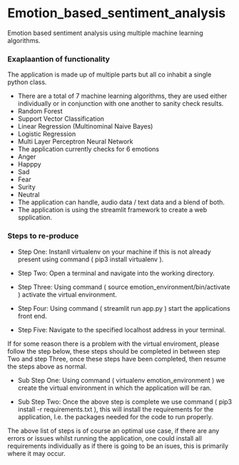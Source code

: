 # Emotion_based_sentiment_analysis
Emotion based sentiment analysis using multiple machine learning algorithms.

### Exaplaantion of functionality
The application is made up of multiple parts but all co inhabit a single python class.

* There are a total of 7 machine learning algorithms, they are used either individually or in conjunction with one another to sanity check results.
 * Random Forest
 * Support Vector Classification
 * Linear Regression (Multinominal Naive Bayes)
 * Logistic Regression
 * Multi Layer Perceptron Neural Network
* The application currently checks for 6 emotions
 * Anger
 * Happpy
 * Sad
 * Fear
 * Surity
 * Neutral
* The application can handle, audio data / text data and a blend of both.
* The application is using the streamlit framework to create a web spplication.

### Steps to re-produce

* Step One: Instanll virtualenv on your machine if this is not already present using command ( pip3 install virtualenv ).

* Step Two: Open a terminal and navigate into the working directory.

* Step Three: Using command ( source emotion_environment/bin/activate ) activate the virtual environment.

* Step Four: Using command ( streamlit run app.py ) start the applications front end.

* Step Five: Navigate to the specified localhost address in your terminal.

If for some reason there is a problem with the virtual enviroment, please follow the step below, these steps should be completed
in between step Two and step Three, once these steps have been completed, then resume the steps above as normal.

* Sub Step One: Using command ( virtualenv emotion_environment ) we create the virtual environment in which the application will be ran.

* Sub Step Two: Once the above step is complete we use command ( pip3 install -r requirements.txt ), this will install the requirements for the application, 
  I.e. the packages needed for the code to run properly.

The above list of steps is of course an optimal use case, if there are any errors or issues whilst running the application, 
one could install all requirements individually as if there is going to be an isues, this is primarily where it may occur.
